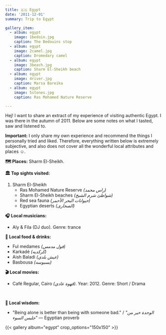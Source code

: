 ```yaml
---
title: 🇪🇬 Egypt
date: '2011-12-01'
summary: Trip to Egypt

gallery_item:
  - album: egypt
    image: 1bedoin.jpg
    caption: The Bedouins stop
  - album: egypt
    image: 2camel.jpg
    caption: Dromedary camel
  - album: egypt
    image: 3beach.jpg
    caption: Sharm El-Sheikh beach
  - album: egypt
    image: 4river.jpg
    caption: Marsa Bareika
  - album: egypt
    image: 5stones.jpg
    caption: Ras Mohamed Nature Reserve

---
```

Hej! I want to share an extract of my experience of visiting authentic Egypt. I was there in the autumn of 2011. Below are some notes on what I tasted, saw and listened to. 

<b>Important:</b> I only share my own experience and recommend the things I personally tried and liked. Therefore, everything written below is extremely subjective, and also does not cover all the wonderful local attributes and places ☺️. 

<b>🗺 Places:</b> Sharm El-Sheikh.<br>

<b>🏛 Top sights visited: </b>
1. Sharm El-Sheikh
    - Ras Mohamed Nature Reserve <i>(راس محمد)</i>
    - Sharm El-Sheikh beaches <i>(شواطئ شرم الشيخ)</i>
    - Red sea fauna <i>(حيوانات البحر الأحمر)</i>
    - Egyptian deserts <i>(الصحارى)</i>


<b>🎧 Local musicians: </b>
- Aly & Fila (DJ duo). Genre: trance

<b>🥘 Local food & drinks: </b>
- Ful medames <i>(فول مدمس)</i>
- Karkadé <i>(كركديه)</i>
- Aish Baladi <i>(عيش بلدي)</i>
- Basbousa <i>(بسبوسه)</i>

<b>🎬 Local movies:</b>
- Café Regular, Cairo <i>(قهوة عادي)</i>. Year: 2012. Genre: Short / Drama
<br>

<b>🦉 Local wisdom:</b>
- "Being alone is better than being with someone bad." / <i>"الوحدة خير من جليس السوء"</i> — Egyptian proverb

{{< gallery album="egypt" crop_options="150x150" >}}
   

